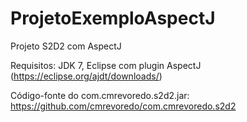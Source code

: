 # ProjetoExemploAspectJ
Projeto S2D2 com AspectJ

Requisitos: JDK 7, Eclipse com plugin AspectJ (https://eclipse.org/ajdt/downloads/)


Código-fonte do com.cmrevoredo.s2d2.jar: https://github.com/cmrevoredo/com.cmrevoredo.s2d2
